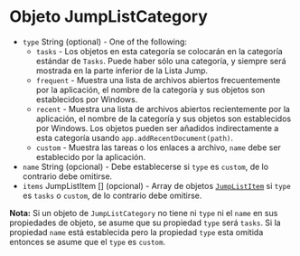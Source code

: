 # Objeto JumpListCategory

* `type` String (optional) - One of the following:
  * `tasks` - Los objetos en esta categoría se colocarán en la categoría estándar de `Tasks`. Puede haber sólo una categoría, y siempre será mostrada en la parte inferior de la Lista Jump.
  * `frequent` - Muestra una lista de archivos abiertos frecuentemente por la aplicación, el nombre de la categoría y sus objetos son establecidos por Windows.
  * `recent` - Muestra una lista de archivos abiertos recientemente por la aplicación, el nombre de la categoría y sus objetos son establecidos por Windows. Los objetos pueden ser añadidos indirectamente a esta categoría usando `app.addRecentDocument(path)`.
  * `custom` - Muestra las tareas o los enlaces a archivo, `name` debe ser establecido por la aplicación.
* `name` String (opcional) - Debe establecerse si `type` es `custom`, de lo contrario debe omitirse.
* `items` JumpListItem [] (opcional) - Array de objetos [`JumpListItem`](jump-list-item.md) si `type` es `tasks` o `custom`, de lo contrario debe omitirse.

**Nota:** Si un objeto de `JumpListCategory` no tiene ni `type` ni el `name` en sus propiedades de objeto, se asume que su propiedad `type` será `tasks`. Si la propiedad `name` está establecida pero la propiedad `type` esta omitida entonces se asume que el `type` es `custom`.
